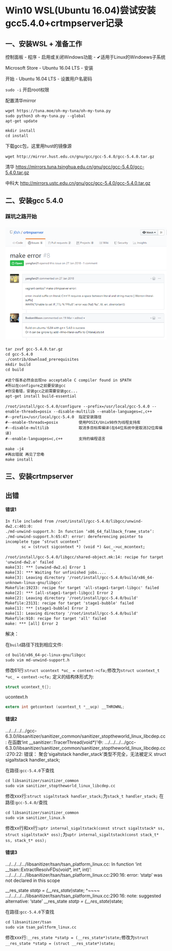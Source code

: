 # Win10 WSL(Ubuntu 16.04)尝试安装gcc5.4.0+crtmpserver记录

## 一、安装WSL + 准备工作

控制面板 - 程序 - 启用或关闭Windows功能 - ✔适用于Linux的Windoews子系统

Microsoft Store - Ubuntu 16.04 LTS - 安装

开始 - Ubuntu 16.04 LTS - 设置用户名密码

`sudo -i` 开启root权限

配置清华mirror

```shell
wget https://tuna.moe/oh-my-tuna/oh-my-tuna.py
sudo python3 oh-my-tuna.py --global
apt-get update
```

```shell
mkdir install
cd install
```

下载gcc包，这里用hust的镜像源

`wget http://mirror.hust.edu.cn/gnu/gcc/gcc-5.4.0/gcc-5.4.0.tar.gz`

清华 https://mirrors.tuna.tsinghua.edu.cn/gnu/gcc/gcc-5.4.0/gcc-5.4.0.tar.gz

中科大 http://mirrors.ustc.edu.cn/gnu/gcc/gcc-5.4.0/gcc-5.4.0.tar.gz



## 二、安装gcc 5.4.0

### 踩坑之路开始

### ![TIM截图20190524211257](TIM截图20190524211257.png)



```shell
tar zxvf gcc-5.4.0.tar.gz
cd gcc-5.4.0
./contrib/download_prerequisites
mkdir build
cd build

#这个版本必然会出现no acceptable C compiler found in $PATH
#所以在configure之前要安装gcc
#你没看错，安装gcc之前需要安装gcc...
apt-get install build-essential

/root/install/gcc-5.4.0/configure --prefix=/usr/local/gcc-5.4.0 --enable-threads=posix --disable-multilib --enable-languages=c,c++
#--prefix=/usr/local/gcc-5.4.0	指定安装路径
#--enable-threads=posix			使用POSIX/Unix98作为线程支持库
#--disable-multilib				取消多目标库编译(在64位系统中是取消32位库编译)
#--enable-languages=c,c++		支持的编程语言

make -j4
#再出错就 再见了您嘞
make install

```



## 三、安装crtmpserver

## 出错

#### 错误1

```shell
In file included from /root/install/gcc-5.4.0/libgcc/unwind-dw2.c:401:0:
./md-unwind-support.h: In function ‘x86_64_fallback_frame_state’:
./md-unwind-support.h:65:47: error: dereferencing pointer to incomplete type ‘struct ucontext’
       sc = (struct sigcontext *) (void *) &uc_->uc_mcontext;
                                               ^
/root/install/gcc-5.4.0/libgcc/shared-object.mk:14: recipe for target 'unwind-dw2.o' failed
make[3]: *** [unwind-dw2.o] Error 1
make[3]: *** Waiting for unfinished jobs....
make[3]: Leaving directory '/root/install/gcc-5.4.0/build/x86_64-unknown-linux-gnu/libgcc'
Makefile:19233: recipe for target 'all-stage1-target-libgcc' failed
make[2]: *** [all-stage1-target-libgcc] Error 2
make[2]: Leaving directory '/root/install/gcc-5.4.0/build'
Makefile:23131: recipe for target 'stage1-bubble' failed
make[1]: *** [stage1-bubble] Error 2
make[1]: Leaving directory '/root/install/gcc-5.4.0/build'
Makefile:910: recipe for target 'all' failed
make: *** [all] Error 2
```

解决：

在`build`路径下找到相应文件:

```shell
cd build/x86_64-pc-linux-gnu/libgcc
sudo vim md-unwind-support.h
```

修改61行:`struct ucontext *uc_ = context->cfa;`修改为`struct ucontext_t *uc_ = context->cfa;`
定义的结构体形式为:

```c
struct ucontext_t{};
```

ucontext.h

```c
extern int getcontext (ucontext_t *__ucp) __THROWNL;
```

#### 错误2

…/…/…/…/gcc-6.3.0/libsanitizer/sanitizer_common/sanitizer_stoptheworld_linux_libcdep.cc: 在函数‘int __sanitizer::TracerThread(void*)’中:
…/…/…/…/gcc-6.3.0/libsanitizer/sanitizer_common/sanitizer_stoptheworld_linux_libcdep.cc:270:22: 错误： 聚合‘sigaltstack handler_stack’类型不完全，无法被定义
struct sigaltstack handler_stack;

在路径:`gcc-5.4.0`下查找

```shell
cd libsanitizer/sanitizer_common
sudo vim sanitizer_stoptheworld_linux_libcdep.cc
```

修改xxx行:`struct sigaltstack handler_stack;`为`stack_t handler_stack;`
在路径:`gcc-5.4.0/`查找

```shell
cd libsanitizer/sanitizer_common
sudo vim sanitizer_linux.h
```

修改xx行和xx行:`uptr internal_sigaltstack(const struct sigaltstack* ss, struct sigaltstack* oss);`为`uptr internal_sigaltstack(const stack_t* ss, stack_t* oss);`

#### 错误3

…/…/…/…/libsanitizer/tsan/tsan_platform_linux.cc: In function ‘int __tsan::ExtractResolvFDs(void*, int*, int)’:
…/…/…/…/libsanitizer/tsan/tsan_platform_linux.cc:290:16: error: ‘statp’ was not declared in this scope

__res_state *statp = (__res_state*)state;
^~~~~
…/…/…/…/libsanitizer/tsan/tsan_platform_linux.cc:290:16: note: suggested alternative: ‘state’
__res_state *statp = (__res_state*)state;

在路径:`gcc-5.4.0`下查找

```shell
cd libsanitizer/tsan
sudo vim tsan_paltform_linux.cc
```

修改xxx行:`__res_state *statp = (__res_state*)state;`修改为`struct __res_state *statp = (struct __res_state*)state;`


